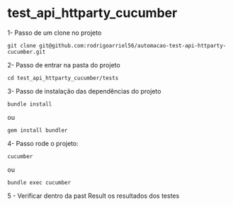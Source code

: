 # test_api_httparty_cucumber

1- Passo de um clone no projeto

```
git clone git@github.com:rodrigoarriel56/automacao-test-api-httparty-cucumber.git
```

2- Passo de entrar na pasta do projeto

```
cd test_api_httparty_cucumber/tests
```

3- Passo de instalação das dependências do projeto

```
bundle install
```
ou
```
gem install bundler 
```

4- Passo rode o projeto:

```
cucumber
```

ou 

```
bundle exec cucumber
```
5 - Verificar dentro da past Result os resultados dos testes
